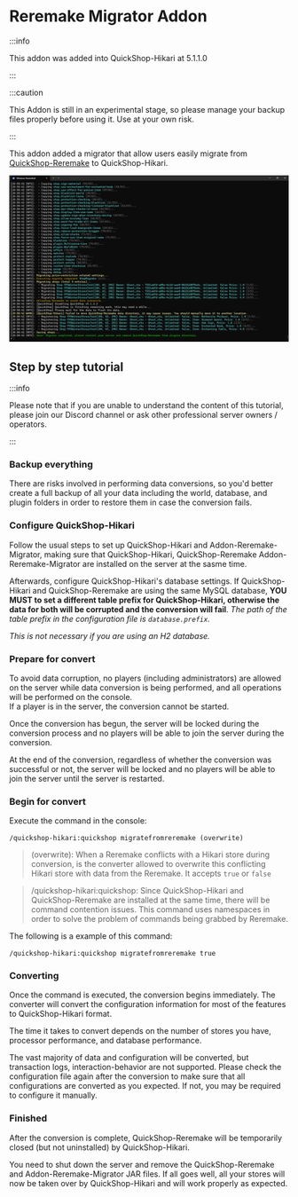 # Reremake Migrator Addon

:::info

This addon was added into QuickShop-Hikari at 5.1.1.0

:::

:::caution

This Addon is still in an experimental stage, so please manage your backup files properly before using it. Use at your own risk.

:::

This addon added a migrator that allow users easily migrate from [QuickShop-Reremake](https://www.spigotmc.org/resources/62575/) to QuickShop-Hikari.

![preview](img/reremake-migrator.jpg)


## Step by step tutorial

:::info

Please note that if you are unable to understand the content of this tutorial, please join our Discord channel or ask other professional server owners / operators.

:::

### Backup everything

There are risks involved in performing data conversions, so you'd better create a full backup of all your data including the world, database, and plugin folders in order to restore them in case the conversion fails.

### Configure QuickShop-Hikari

Follow the usual steps to set up QuickShop-Hikari and Addon-Reremake-Migrator, making sure that QuickShop-Hikari,  QuickShop-Reremake Addon-Reremake-Migrator are installed on the server at the sasme time.

Afterwards, configure QuickShop-Hikari's database settings. If QuickShop-Hikari and QuickShop-Reremake are using the same MySQL database, **YOU MUST to set a different table prefix for QuickShop-Hikari, otherwise the data for both will be corrupted and the conversion will fail**. *The path of the table prefix in the configuration file is `database.prefix`.*

*This is not necessary if you are using an H2 database.*

### Prepare for convert

To avoid data corruption, no players (including administrators) are allowed on the server while data conversion is being performed, and all operations will be performed on the console.  
If a player is in the server, the conversion cannot be started.

Once the conversion has begun, the server will be locked during the conversion process and no players will be able to join the server during the conversion.

At the end of the conversion, regardless of whether the conversion was successful or not, the server will be locked and no players will be able to join the server until the server is restarted.

### Begin for convert

Execute the command in the console:

```shell
/quickshop-hikari:quickshop migratefromreremake (overwrite)
```

> (overwrite): When a Reremake conflicts with a Hikari store during conversion, is the converter allowed to overwrite this conflicting Hikari store with data from the Reremake. It accepts `true` or `false`

> /quickshop-hikari:quickshop: Since QuickShop-Hikari and QuickShop-Reremake are installed at the same time, there will be command contention issues. This command uses namespaces in order to solve the problem of commands being grabbed by Reremake.

The following is a example of this command:

```shell
/quickshop-hikari:quickshop migratefromreremake true
```

### Converting

Once the command is executed, the conversion begins immediately.
The converter will convert the configuration information for most of the features to QuickShop-Hikari format.

The time it takes to convert depends on the number of stores you have, processor performance, and database performance.

The vast majority of data and configuration will be converted, but transaction logs, interaction-behavior are not supported.
Please check the configuration file again after the conversion to make sure that all configurations are converted as you expected. If not, you may be required to configure it manually.

### Finished

After the conversion is complete, QuickShop-Reremake will be temporarily closed (but not uninstalled) by QuickShop-Hikari.

You need to shut down the server and remove the QuickShop-Reremake and Addon-Reremake-Migrator JAR files.
If all goes well, all your stores will now be taken over by QuickShop-Hikari and will work properly as expected.